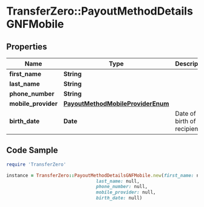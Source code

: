 # TransferZero::PayoutMethodDetailsGNFMobile

## Properties

Name | Type | Description | Notes
------------ | ------------- | ------------- | -------------
**first_name** | **String** |  | 
**last_name** | **String** |  | 
**phone_number** | **String** |  | 
**mobile_provider** | [**PayoutMethodMobileProviderEnum**](PayoutMethodMobileProviderEnum.md) |  | 
**birth_date** | **Date** | Date of birth of recipient | [optional] 

## Code Sample

```ruby
require 'TransferZero'

instance = TransferZero::PayoutMethodDetailsGNFMobile.new(first_name: null,
                                 last_name: null,
                                 phone_number: null,
                                 mobile_provider: null,
                                 birth_date: null)
```


